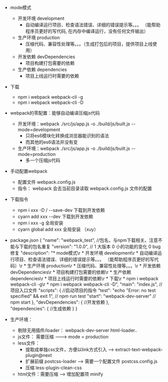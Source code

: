 * mode模式
  * 开发环境 development
    * 自动编译运行项目、检查语法错误、详细的错误提示等。。。 （能帮助程序员更好的写代码, 在内存中编译运行，没有任何文件输出）
  * 生产环境 production
    * 压缩代码、兼容性处理等。。。（生成打包后的项目，提供项目上线使用）
  * 开发依赖 devDependencies
    * 项目构建打包需要的依赖
  * 生产依赖 dependencies
    * 项目上线运行时需要的依赖
* 下载
  * npm i webpack webpack-cli -g
  * npm i webpack webpack-cli -D
* webpack的零配置：能够自动编译压缩js代码  
  * 开发环境：webpack ./src/js/app.js -o ./build/js/built.js --mode=development
    * 只将es6模块化转换成浏览器能识别的语法
    * 而其他的es6语法并没有变
  * 生产环境：webpack ./src/js/app.js -o ./build/js/built.js --mode=production
    * 多一个压缩js代码
* 手动配置webpack
  * 配置文件 webpack.config.js   
  * 指令： webpack  会去当前目录读取 webpack.config.js  文件的配置
* 下载指令
  * npm i xxx -D / --save-dev  下载到开发依赖
  * cyarn add xxx --dev   下载到开发依赖
  * npm i xxx -g 全局安装
  * cyarn global add xxx 全局安装  （xuy）

* package.json
  {
    "name": "webpack_test",   //包名，与npm下载相关。注意不能与下载的包名重复
    "version": "1.0.0",      // 1 大版本  0 小的功能的变化 0 bug修复
    "description": "* mode模式\r   * 开发环境 development\r     * 自动编译运行项目、检查语法错误、详细的错误提示等。。。 （能帮助程序员更好的写代码）\r   * 生产环境 production\r     * 压缩代码、兼容性处理等。。。\r   * 开发依赖 devDependencies\r     * 项目构建打包需要的依赖\r   * 生产依赖 dependencies\r     * 项目上线运行时需要的依赖\r * 下载\r   * npm i webpack webpack-cli -g\r   * npm i webpack webpack-cli -D",
    "main": "index.js",  //项目入口文件
    "scripts": {   //启动项目的指令
      "test": "echo \"Error: no test specified\" && exit 1",   // npm run test 
      "start": "webpack-dev-server" // npm start
    },
    "devDependencies": {  //开发依赖
    },  
    "dependencies": {  //生成依赖
    }
  }
  
* 生产环境：
  * 剔除无用插件/loader： webpack-dev-server html-loader..
  * js文件： 需要压缩 ---> mode = production
  * less文件：
    * 提取成单独css文件，方便以link方式引入 --> extract-text-webpack-plugin@next
    * 扩展前缀 postcss-loader --> 需要一个配置文件 postcss.config.js
    * 压缩  less-plugin-clean-css
  * html文件：需要压缩 --> 增加配置项 minify  